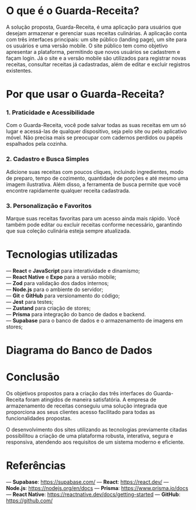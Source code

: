 # O que é o Guarda-Receita?

A solução proposta, Guarda-Receita, é uma aplicação para usuários que desejam armazenar e gerenciar suas receitas culinárias. A aplicação conta com três interfaces principais: um site público (landing page), um site para os usuários e uma versão mobile. O site público tem como objetivo apresentar a plataforma, permitindo que novos usuários se cadastrem e façam login. Já o site e a versão mobile são utilizados para registrar novas receitas, consultar receitas já cadastradas, além de editar e excluir registros existentes.

# Por que usar o Guarda-Receita?

### 1. Praticidade e Acessibilidade
Com o Guarda-Receita, você pode salvar todas as suas receitas em um só lugar e acessá-las de qualquer dispositivo, seja pelo site ou pelo aplicativo móvel. Não precisa mais se preocupar com cadernos perdidos ou papéis espalhados pela cozinha.

### 2. Cadastro e Busca Simples
Adicione suas receitas com poucos cliques, incluindo ingredientes, modo de preparo, tempo de cozimento, quantidade de porções e até mesmo uma imagem ilustrativa. Além disso, a ferramenta de busca permite que você encontre rapidamente qualquer receita cadastrada.

### 3. Personalização e Favoritos
Marque suas receitas favoritas para um acesso ainda mais rápido. Você também pode editar ou excluir receitas conforme necessário, garantindo que sua coleção culinária esteja sempre atualizada.

# Tecnologias utilizadas
— **React** e **JavaScript** para interatividade e dinamismo;  
— **React Native** e **Expo** para a versão mobile;  
— **Zod** para validação dos dados internos;   
— **Node.js** para o ambiente do servidor;  
— **Git** e **GitHub** para versionamento do código;  
— **Jest** para testes;  
— **Zustand** para criação de stores;  
— **Prisma** para integração do banco de dados e backend.  
— **Supabase** para o banco de dados e o armazenamento de imagens em stores;  

# Diagrama do Banco de Dados



# Conclusão  
Os objetivos propostos para a criação das três interfaces do Guarda-Receita foram atingidos de maneira satisfatória. A empresa de armazenamento de receitas conseguiu uma solução integrada que proporciona aos seus clientes acesso facilitado para todas as funcionalidades propostas.  

O desenvolvimento dos sites utilizando as tecnologias previamente citadas possibilitou a criação de uma plataforma robusta, interativa, segura e responsiva, atendendo aos requisitos de um sistema moderno e eficiente.

# Referências
— **Supabase**: https://supabase.com/
— **React**: https://react.dev/
— **Node.js**: https://nodejs.org/en/docs
— **Prisma**: https://www.prisma.io/docs
— **React Native**: https://reactnative.dev/docs/getting-started
— **GitHub**: https://github.com/

